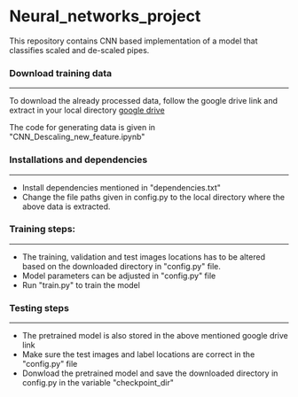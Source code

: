# Neural_networks_project

This repository contains CNN based implementation of a model that classifies scaled and de-scaled pipes.


### Download training data
___

To download the already processed data, follow the google drive link and extract in your local directory [google drive](https://drive.google.com/drive/folders/1dY1YWo-ZCTR9aCRMs4dcl-bn45RDva_Q?usp=sharing)

The code for generating data is given in "CNN_Descaling_new_feature.ipynb"
### Installations and dependencies
___
- Install dependencies mentioned in "dependencies.txt"
- Change the file paths given in config.py to the local directory where the above data is extracted.

### Training steps:
___
- The training, validation and test images locations has to be altered based on the downloaded directory in "config.py" file.
- Model parameters can be adjusted in "config.py" file
- Run "train.py" to train the model

### Testing steps
___
- The pretrained model is also stored in the above mentioned google drive link
- Make sure the test images and label locations are correct in the "config.py" file
- Donwload the pretrained model and save the downloaded directory in config.py in the variable "checkpoint_dir"
